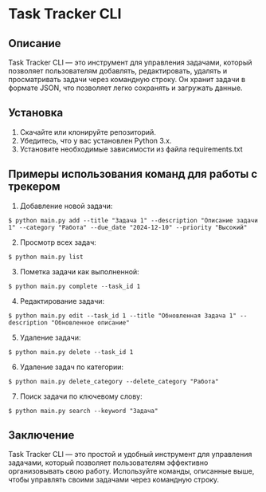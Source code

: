 # Task Tracker CLI

## Описание
Task Tracker CLI — это инструмент для управления задачами, который позволяет пользователям добавлять, редактировать, удалять и просматривать задачи через командную строку. Он хранит задачи в формате JSON, что позволяет легко сохранять и загружать данные.

Установка
-------------

1. Скачайте или клонируйте репозиторий.
2. Убедитесь, что у вас установлен Python 3.x.
3. Установите необходимые зависимости из файла requirements.txt

Примеры использования команд для работы с трекером
-------------
1. Добавление новой задачи:
 ```
$ python main.py add --title "Задача 1" --description "Описание задачи 1" --category "Работа" --due_date "2024-12-10" --priority "Высокий"
 ```
2. Просмотр всех задач:
 ```
$ python main.py list
 ```
3. Пометка задачи как выполненной:
 ```
$ python main.py complete --task_id 1
 ```
4.  Редактирование задачи:
 ```
$ python main.py edit --task_id 1 --title "Обновленная Задача 1" --description "Обновленное описание"
 ```
5. Удаление задачи:
 ```
$ python main.py delete --task_id 1
 ```
6. Удаление задач по категории:
 ```
$ python main.py delete_category --delete_category "Работа"
 ```
7. Поиск задачи по ключевому слову:
 ```
$ python main.py search --keyword "Задача"
 ```

Заключение
-------------
Task Tracker CLI — это простой и удобный инструмент для управления задачами, который позволяет пользователям эффективно организовывать свою работу. Используйте команды, описанные выше, чтобы управлять своими задачами через командную строку.
